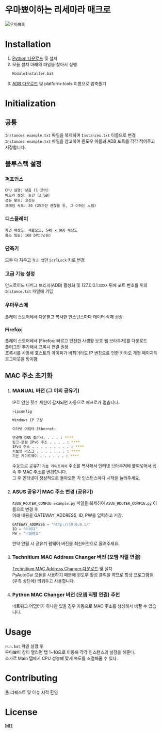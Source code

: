 # 우마뾰이하는 리세마라 매크로
![우마뾰이](umapyoi.gif)


# Installation
1. [Python 다운로드](https://www.python.org/) 및 설치  
2. 모듈 설치 아래의 파일을 찾아서 실행  
    ```bash
    ModuleInstaller.bat
    ```
3. [ADB 다운로드](https://developer.android.com/studio/releases/platform-tools) 및 platform-tools 이름으로 압축풀기


# Initialization

## 공통
```Instances example.txt``` 파일을 복제하여 ```Instances.txt``` 이름으로 변경  
```Instances example.txt``` 파일을 참고하여 윈도우 이름과 ADB 포트를 각각 적어주고 저장합니다.

## 블루스택 설정

### 퍼포먼스
```
CPU 설정: 낮음 (1 코어)  
메모리 설정: 중간 (2 GB)  
성능 모드: 고성능  
프레임 속도: 30 (25까진 괜찮을 듯, 그 이하는 느림)  
```

### 디스플레이
```
화면 해상도: 세로모드, 540 x 960 해상도  
화소 밀도: 160 DPI(낮음)
```

### 단축키
모두 다 지우고 ```최근 앱```만 ```ScrlLock``` 키로 변경

### 고급 기능 설정
안드로이드 디버그 브리지(ADB) 활성화 및 127.0.0.1:```XXXX``` 뒤에 포트 번호를 위의 ```Instance.txt``` 파일에 기입

### 우마무스메
플레이 스토어에서 다운받고 복사한 인스턴스마다 데이터 삭제 권장

### Firefox
플레이 스토어에서 [Firefox: 빠르고 안전한 사생활 보호 웹 브라우저]를 다운로드  
플러그인 추가해서 프록시 연결 권장.  
프록시를 사용해 호스트의 아이피가 바뀌더라도 IP 변경으로 인한 카카오 계정 페이지의 로그아웃을 방지함


## MAC 주소 초기화

1. ### MANUAL 버전 (그 이외 공유기)
    IP로 인한 횟수 제한이 감지되면 자동으로 매크로가 멈춥니다.  
    ```bash
    >ipconfig

    Windows IP 구성

    이더넷 어댑터 Ethernet:

    연결별 DNS 접미사. . . . : ****
    링크-로컬 IPv6 주소 . . . . : ****
    IPv4 주소 . . . . . . . . . : ****
    서브넷 마스크 . . . . . . . : ****
    기본 게이트웨이 . . . . . . : ****
    ```
    수동으로 공유기 ```기본 게이트웨이``` 주소를 복사해서 인터넷 브라우저에 붙여넣어서 접속 후 MAC 주소를 변경합니다.  
    그 후 인터넷이 정상적으로 돌아오면 각 인스턴스마다 시작을 눌러주세요.

2. ### ASUS 공유기 MAC 주소 변경 (공유기)
    ```ASUS_ROUTER_CONFIG example.py``` 파일을 복제하여 ```ASUS_ROUTER_CONFIG.py``` 이름으로 변경 후  
    아래 내용을 GATEWAY_ADDRESS, ID, PW를 입력하고 저장.
    ```python
    GATEWAY_ADDRESS = "http://10.0.0.1/"
    ID = "아이디"
    PW = "비밀번호"
    ```
    만약 안될 시 공유기 펌웨어 버전을 최신버전으로 올려주세요.

3. ### Technitium MAC Address Changer 버전 (모뎀 직렬 연결)
    [Technitium MAC Address Changer 다운로드](https://technitium.com/tmac/) 및 설치  
    PyAutoGui 모듈을 사용하기 때문에 윈도우 활성 클릭을 하므로 항상 프로그램을 (우측 상단에) 띄워두고 사용합니다.

4. ### Python MAC Changer 버전 (모뎀 직렬 연결) **추천**
    네트워크 어댑터가 하나만 있을 경우 자동으로 MAC 주소를 생성해서 바꿀 수 있습니다.


# Usage
```run.bat``` 파일 실행 후  
우마뾰이 창이 열리면 탭 1~10으로 이동해 각각 인스턴스의 설정을 해준다.  
추가로 Main 탭에서 CPU 성능에 맞게 속도를 조절해줄 수 있다.


# Contributing
풀 리퀘스트 및 이슈 지적 환영


# License
[MIT](https://choosealicense.com/licenses/mit/)
